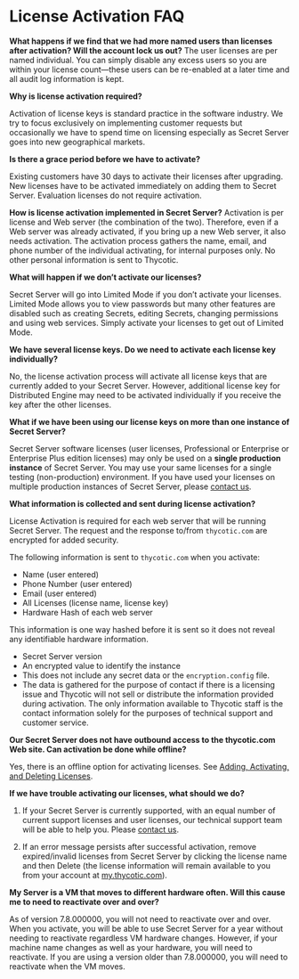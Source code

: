 [title]: # (License Activation FAQ)
[tags]: # (License, activation, faq)
[priority]: #	(1000)

# License Activation FAQ

**What happens if we find that we had more named users than licenses after activation? Will the account lock us out?**
The user licenses are per named individual.  You can simply disable any excess users so you are within your license count—these users can be re-enabled at a later time and all audit log information is kept.

**Why is license activation required?**

Activation of license keys is standard practice in the software industry. We try to focus exclusively on implementing customer requests but occasionally we have to spend time on licensing especially as Secret Server goes into new geographical markets.

**Is there a grace period before we have to activate?**

Existing customers have 30 days to activate their licenses after upgrading. New licenses have to be activated immediately on adding them to Secret Server. Evaluation licenses do not require activation.

**How is license activation implemented in Secret Server?**
Activation is per license and Web server (the combination of the two). Therefore, even if a Web server was already activated, if you bring up a new Web server, it also needs activation. The activation process gathers the name, email, and phone number of the individual activating, for internal purposes only. No other personal information is sent to Thycotic.

**What will happen if we don’t activate our licenses?**

Secret Server will go into Limited Mode if you don’t activate your licenses. Limited Mode allows you to view passwords but many other features are disabled such as creating Secrets, editing Secrets, changing permissions and using web services. Simply activate your licenses to get out of Limited Mode.

**We have several license keys. Do we need to activate each license key individually?**

No, the license activation process will activate all license keys that are currently added to your Secret Server. However, additional license key for Distributed Engine may need to be activated individually if you receive the key after the other licenses.

**What if we have been using our license keys on more than one instance of Secret Server?**

Secret Server software licenses (user licenses, Professional or Enterprise or Enterprise Plus edition licenses) may only be used on a **single production instance** of Secret Server. You may use your same licenses for a single testing (non-production) environment. If you have used your licenses on multiple production instances of Secret Server, please [contact us](http://thycotic.com/company/contact/).

**What information is collected and sent during license activation?**

License Activation is required for each web server that will be running Secret Server. The request and the response to/from `thycotic.com` are encrypted for added security.

The following information is sent to `thycotic.com` when you activate:

- Name (user entered)
- Phone Number (user entered)
- Email (user entered)
- All Licenses (license name, license key)
- Hardware Hash of each web server

This information is one way hashed before it is sent so it does not reveal any identifiable hardware information.

- Secret Server version
- An encrypted value to identify the instance
- This does not include any secret data or the `encryption.config` file.
- The data is gathered for the purpose of contact if there is a licensing issue and Thycotic will not sell or distribute the information provided during activation.  The only information available to Thycotic staff is the contact information solely for the purposes of technical support and customer service.

**Our Secret Server does not have outbound access to the thycotic.com Web site. Can activation be done while offline?**

Yes, there is an offline option for activating licenses. See [Adding, Activating, and Deleting Licenses](../adding-activating-deleting-licenses/index.md).

**If we have trouble activating our licenses, what should we do?**

1. If your Secret Server is currently supported, with an equal number of current support licenses and user licenses, our technical support team will be able to help you. Please [contact us](http://thycotic.com/products/secret-server/support-2/).

1. If an error message persists after successful activation, remove expired/invalid licenses from Secret Server by clicking the license name and then Delete (the license information will remain available to you from your account at [my.thycotic.com](http://my.thycotic.com)).

**My Server is a VM that moves to different hardware often.  Will this cause me to need to reactivate over and over?**

As of version 7.8.000000, you will not need to reactivate over and over. When you activate, you will be able to use Secret Server for a year without needing to reactivate regardless VM hardware changes. However, if your machine name changes as well as your hardware, you will need to reactivate. If you are using a version older than 7.8.000000, you will need to reactivate when the VM moves.
